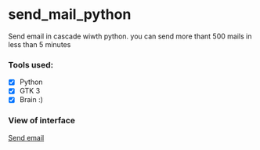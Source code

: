 # send_mail_python
Send email in cascade wiwth python. you can send more thant 500 mails in less than 5 minutes

### Tools used:
 - [x] Python
 - [x] GTK 3
 - [x] Brain :)

### View of interface
[Send email](assets/sent.png)
